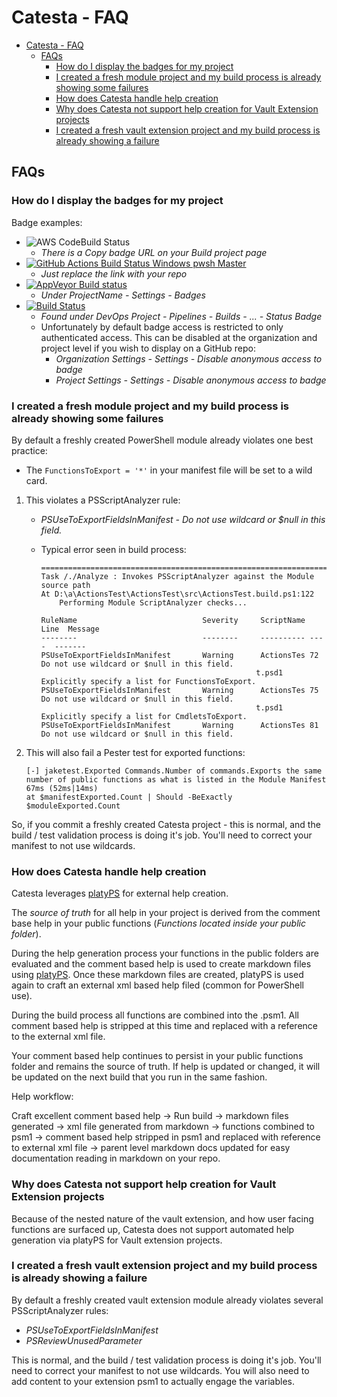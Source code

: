 # Catesta - FAQ

- [Catesta - FAQ](#catesta---faq)
  - [FAQs](#faqs)
    - [How do I display the badges for my project](#how-do-i-display-the-badges-for-my-project)
    - [I created a fresh module project and my build process is already showing some  failures](#i-created-a-fresh-module-project-and-my-build-process-is-already-showing-some--failures)
    - [How does Catesta handle help creation](#how-does-catesta-handle-help-creation)
    - [Why does Catesta not support help creation for Vault Extension projects](#why-does-catesta-not-support-help-creation-for-vault-extension-projects)
    - [I created a fresh vault extension project and my build process is already showing a failure](#i-created-a-fresh-vault-extension-project-and-my-build-process-is-already-showing-a-failure)

## FAQs

### How do I display the badges for my project

Badge examples:

* ![AWS CodeBuild Status](https://codebuild.us-west-2.amazonaws.com/badges?uuid=eyJlbmNyeXB0ZWREYXRhIjoiL2FvTzZsNGFoL1VTTk1UOGE3WXlwSVFRT3BTWngzc1czdVZLTEpNYWJld2xSbS9Ea3R0b3ZETm96Zk5md2ZXMVUwNXZnSnlaRlpuWUJldzdGMENpemRjPSIsIml2UGFyYW1ldGVyU3BlYyI6Ikl3T3VwdU43UUxya0J1SVciLCJtYXRlcmlhbFNldFNlcmlhbCI6MX0%3D&branch=master)
  * *There is a Copy badge URL on your Build project page*
* [![GitHub Actions Build Status Windows pwsh Master](https://github.com/techthoughts2/Catesta/workflows/Catesta-Windows-pwsh/badge.svg?branch=master)](https://github.com/techthoughts2/Catesta/actions)
  * *Just replace the link with your repo*
* [![AppVeyor Build status](https://ci.appveyor.com/api/projects/status/kech4dkqsrb9xuet/branch/master?svg=true)](https://ci.appveyor.com/project/techthoughts2/appveyortest/branch/master)
  * *Under ProjectName - Settings - Badges*
* [![Build Status](https://dev.azure.com/TechThoughts2/AzureTest/_apis/build/status/techthoughts2.AzureTest?branchName=master)](https://dev.azure.com/TechThoughts2/AzureTest/_build/latest?definitionId=1&branchName=master)
  * *Found under DevOps Project - Pipelines - Builds - ... - Status Badge*
  * Unfortunately by default badge access is restricted to only authenticated access. This can be disabled at the organization and project level if you wish to display on a GitHub repo:
    * *Organization Settings - Settings - Disable anonymous access to badge*
    * *Project Settings - Settings - Disable anonymous access to badge*

### I created a fresh module project and my build process is already showing some  failures

By default a freshly created PowerShell module already violates one best practice:

- The ```FunctionsToExport = '*'``` in your manifest file will be set to a wild card.

1. This violates a PSScriptAnalyzer rule:

   - *PSUseToExportFieldsInManifest - Do not use wildcard or $null in this field.*
   - Typical error seen in build process:

        ```
        ===============================================================================
        Task /./Analyze : Invokes PSScriptAnalyzer against the Module source path
        At D:\a\ActionsTest\ActionsTest\src\ActionsTest.build.ps1:122
            Performing Module ScriptAnalyzer checks...

        RuleName                            Severity     ScriptName Line  Message
        --------                            --------     ---------- ----  -------
        PSUseToExportFieldsInManifest       Warning      ActionsTes 72    Do not use wildcard or $null in this field.
                                                        t.psd1           Explicitly specify a list for FunctionsToExport.
        PSUseToExportFieldsInManifest       Warning      ActionsTes 75    Do not use wildcard or $null in this field.
                                                        t.psd1           Explicitly specify a list for CmdletsToExport.
        PSUseToExportFieldsInManifest       Warning      ActionsTes 81    Do not use wildcard or $null in this field.
        ```

1. This will also fail a Pester test for exported functions:

    ```
    [-] jaketest.Exported Commands.Number of commands.Exports the same number of public functions as what is listed in the Module Manifest 67ms (52ms|14ms)
    at $manifestExported.Count | Should -BeExactly $moduleExported.Count
    ```

So, if you commit a freshly created Catesta project - this is normal, and the build / test validation process is doing it's job. You'll need to correct your manifest to not use wildcards.

### How does Catesta handle help creation

Catesta leverages [platyPS](https://github.com/PowerShell/platyPS) for external help creation.

The *source of truth* for all help in your project is derived from the comment base help in your public functions (*Functions located inside your public folder*).

During the help generation process your functions in the public folders are evaluated and the comment based help is used to create markdown files using [platyPS](https://github.com/PowerShell/platyPS). Once these markdown files are created, platyPS is used again to craft an external xml based help filed (common for PowerShell use).

During the build process all functions are combined into the .psm1. All comment based help is stripped at this time and replaced with a reference to the external xml file.

Your comment based help continues to persist in your public functions folder and remains the source of truth. If help is updated or changed, it will be updated on the next build that you run in the same fashion.

Help workflow:

Craft excellent comment based help -> Run build -> markdown files generated -> xml file generated from markdown -> functions combined to psm1 -> comment based help stripped in psm1 and replaced with reference to external xml file -> parent level markdown docs updated for easy documentation reading in markdown on your repo.

### Why does Catesta not support help creation for Vault Extension projects

Because of the nested nature of the vault extension, and how user facing functions are surfaced up, Catesta does not support automated help generation via platyPS for Vault extension projects.

### I created a fresh vault extension project and my build process is already showing a failure

By default a freshly created vault extension module already violates several PSScriptAnalyzer rules:

* *PSUseToExportFieldsInManifest*
* *PSReviewUnusedParameter*

This is normal, and the build / test validation process is doing it's job. You'll need to correct your manifest to not use wildcards. You will also need to add content to your extension psm1 to actually engage the variables.
